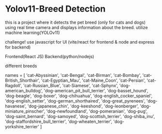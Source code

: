 # Yolov11-Breed Detection

this is a project where it detects the pet breed (only for cats and dogs) using real time camera and displays information about the breed.
utilize machine learning(YOLOv11)


challenge!
use javascript for UI (vite/react for frontend & node and express for backend)




Frontend(React JS)
Backend(python/nodejs)




different breeds


names = [
    'cat-Abyssinian', 'cat-Bengal', 'cat-Birman', 'cat-Bombay',
    'cat-British_Shorthair', 'cat-Egyptian_Mau', 'cat-Maine_Coon', 
    'cat-Persian', 'cat-Ragdoll', 'cat-Russian_Blue', 'cat-Siamese', 
    'cat-Sphynx', 'dog-american_bulldog', 'dog-american_pit_bull_terrier',
    'dog-basset_hound', 'dog-beagle', 'dog-boxer', 'dog-chihuahua', 
    'dog-english_cocker_spaniel', 'dog-english_setter', 'dog-german_shorthaired', 
    'dog-great_pyrenees', 'dog-havanese', 'dog-japanese_chin', 'dog-keeshond', 
    'dog-leonberger', 'dog-miniature_pinscher', 'dog-newfoundland', 'dog-pomeranian', 
    'dog-pug', 'dog-saint_bernard', 'dog-samoyed', 'dog-scottish_terrier', 
    'dog-shiba_inu', 'dog-staffordshire_bull_terrier', 'dog-wheaten_terrier', 
    'dog-yorkshire_terrier'
]
